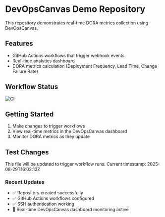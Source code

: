 # DevOpsCanvas Demo Repository

This repository demonstrates real-time DORA metrics collection using DevOpsCanvas.

## Features
- GitHub Actions workflows that trigger webhook events
- Real-time analytics dashboard
- DORA metrics calculation (Deployment Frequency, Lead Time, Change Failure Rate)

## Workflow Status
![CI](https://github.com/theultimateraiderfan/devopscanvas-demo/workflows/CI/badge.svg)

## Getting Started
1. Make changes to trigger workflows
2. View real-time metrics in the DevOpsCanvas dashboard
3. Monitor DORA metrics as they update

## Test Changes
This file will be updated to trigger workflow runs.
Current timestamp: 2025-08-29T16:02:13Z

### Recent Updates
- ✅ Repository created successfully
- ✅ GitHub Actions workflows configured
- ✅ SSH authentication working
- 🚀 Real-time DevOpsCanvas dashboard monitoring active
